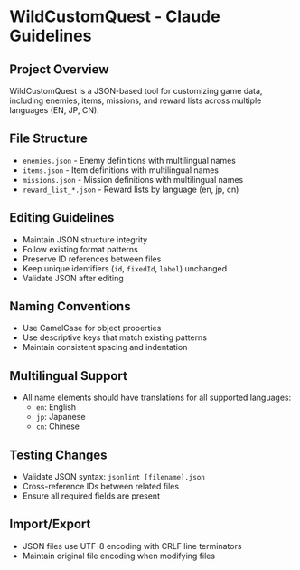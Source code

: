 # WildCustomQuest - Claude Guidelines

## Project Overview
WildCustomQuest is a JSON-based tool for customizing game data, including enemies, items, missions, and reward lists across multiple languages (EN, JP, CN).

## File Structure
- `enemies.json` - Enemy definitions with multilingual names
- `items.json` - Item definitions with multilingual names
- `missions.json` - Mission definitions with multilingual names
- `reward_list_*.json` - Reward lists by language (en, jp, cn)

## Editing Guidelines
- Maintain JSON structure integrity
- Follow existing format patterns
- Preserve ID references between files
- Keep unique identifiers (`id`, `fixedId`, `label`) unchanged
- Validate JSON after editing

## Naming Conventions
- Use CamelCase for object properties
- Use descriptive keys that match existing patterns
- Maintain consistent spacing and indentation

## Multilingual Support
- All name elements should have translations for all supported languages:
  - `en`: English
  - `jp`: Japanese
  - `cn`: Chinese

## Testing Changes
- Validate JSON syntax: `jsonlint [filename].json`
- Cross-reference IDs between related files
- Ensure all required fields are present

## Import/Export
- JSON files use UTF-8 encoding with CRLF line terminators
- Maintain original file encoding when modifying files
